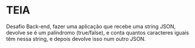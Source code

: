 # TEIA
Desafio Back-end, fazer uma aplicação que recebe uma string JSON, devolve se é um palíndromo (true/false), e conta quantos caracteres iguais têm nessa string, e depois devolve isso num outro JSON.
